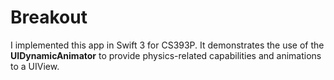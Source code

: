 # Breakout
I implemented this app in Swift 3 for CS393P. It demonstrates the use of the **UIDynamicAnimator** to provide physics-related capabilities and animations to a UIView.
